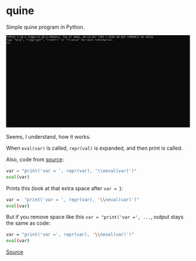 # quine

Simple quine program in Python.

![Quine in REPL](./python-quine.gif)

Seems, I understand, how it works.

When `eval(var)` is called, `repr(val)` is expanded, and then print is called.

Also, code from [source](https://www.codespeedy.com/quine-in-python/):

```Python
var = "print('var = ', repr(var), '\\neval(var)')"
eval(var)
```

Prints this (look at that extra space after `var = `):
```bash
var =  "print('var = ', repr(var), '\\neval(var)')"
eval(var)
```

But if you remove space like this `var = "print('var =', ...`, output stays the same as code:

```bash
var = "print('var =', repr(var), '\\neval(var)')"
eval(var)
```

[Source](https://www.codespeedy.com/quine-in-python/)

